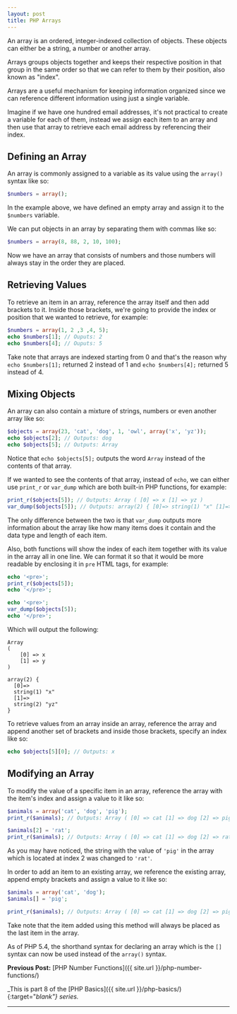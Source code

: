 ```yaml
---
layout: post
title: PHP Arrays
---
```


An array is an ordered, integer-indexed collection of objects. These objects can either be a string, a number or another array.

Arrays groups objects together and keeps their respective position in that group in the same order so that we can refer to them by their position, also known as "index".

Arrays are a useful mechanism for keeping information organized since we can reference different information using just a single variable.

Imagine if we have one hundred email addresses, it's not practical to create a variable for each of them, instead we assign each item to an array and then use that array to retrieve each email address by referencing their index.

## Defining an Array

An array is commonly assigned to a variable as its value using the `array()` syntax like so:

```php
$numbers = array();
```

In the example above, we have defined an empty array and assign it to the `$numbers` variable.

We can put objects in an array by separating them with commas like so:

```php
$numbers = array(8, 88, 2, 10, 100);
```

Now we have an array that consists of numbers and those numbers will always stay in the order they are placed.

## Retrieving Values

To retrieve an item in an array, reference the array itself and then add brackets to it. Inside those brackets, we're going to provide the index or position that we wanted to retrieve, for example:

```php
$numbers = array(1, 2 ,3 ,4, 5);
echo $numbers[1]; // Ouputs: 2
echo $numbers[4]; // Ouputs: 5
```

Take note that arrays are indexed starting from 0 and that's the reason why `echo $numbers[1];` returned 2 instead of 1 and `echo $numbers[4];` returned 5 instead of 4.

## Mixing Objects

An array can also contain a mixture of strings, numbers or even another array like so:

```php
$objects = array(23, 'cat', 'dog', 1, 'owl', array('x', 'yz'));
echo $objects[2]; // Outputs: dog
echo $objects[5]; // Outputs: Array
```

Notice that `echo $objects[5];` outputs the word `Array` instead of the contents of that array.

If we wanted to see the contents of that array, instead of `echo`, we can either use `print_r` or `var_dump` which are both built-in PHP functions, for example:

```php
print_r($objects[5]); // Outputs: Array ( [0] => x [1] => yz )
var_dump($objects[5]); // Outputs: array(2) { [0]=> string(1) "x" [1]=> string(2) "yz" }
```

The only difference between the two is that `var_dump` outputs more information about the array like how many items does it contain and the data type and length of each item.

Also, both functions will show the index of each item together with its value in the array all in one line. We can format it so that it would be more readable by enclosing it in `pre` HTML tags, for example:

```php
echo '<pre>';
print_r($objects[5]);
echo '</pre>';

echo '<pre>';
var_dump($objects[5]);
echo '</pre>';
```

Which will output the following:

```
Array
(
    [0] => x
    [1] => y
)

array(2) {
  [0]=>
  string(1) "x"
  [1]=>
  string(2) "yz"
}
```

To retrieve values from an array inside an array, reference the array and append another set of brackets and inside those brackets, specify an index like so:

```php
echo $objects[5][0]; // Outputs: x
```

## Modifying an Array

To modify the value of a specific item in an array, reference the array with the item's index and assign a value to it like so:

```php
$animals = array('cat', 'dog', 'pig');
print_r($animals); // Outputs: Array ( [0] => cat [1] => dog [2] => pig )

$animals[2] = 'rat';
print_r($animals); // Outputs: Array ( [0] => cat [1] => dog [2] => rat )
```

As you may have noticed, the string with the value of `'pig'` in the array which is located at index 2 was changed to `'rat'`.

In order to add an item to an existing array, we reference the existing array, append empty brackets and assign a value to it like so:

```php
$animals = array('cat', 'dog');
$animals[] = 'pig';

print_r($animals); // Outputs: Array ( [0] => cat [1] => dog [2] => pig )
```

Take note that the item added using this method will always be placed as the last item in the array.

As of PHP 5.4, the shorthand syntax for declaring an array which is the `[]` syntax can now be used instead of the `array()` syntax.

**Previous Post:** [PHP Number Functions]({{ site.url }}/php-number-functions/)

_This is part 8 of the [PHP Basics]({{ site.url }}/php-basics/){:target="_blank"} series._

---
